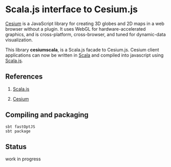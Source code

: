 # Scala.js interface to Cesium.js

[Cesium](http://cesiumjs.org/) is a JavaScript library for creating 3D globes and 2D maps in a web browser without a plugin. 
It uses WebGL for hardware-accelerated graphics, and is cross-platform, cross-browser, 
and tuned for dynamic-data visualization. 

This library **cesiumscala**, is a Scala.js facade to Cesium.js.
Cesium client applications can now be written in [Scala](http://www.scala-lang.org/) and compiled into javascript
using [Scala.js](https://www.scala-js.org/).

## References
 
1) [Scala.js](https://www.scala-js.org/)

2) [Cesium](https://cesiumjs.org/)


## Compiling and packaging

    sbt fastOptJS
    sbt package

## Status

work in progress



